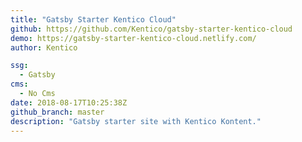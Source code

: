 ```yaml
---
title: "Gatsby Starter Kentico Cloud"
github: https://github.com/Kentico/gatsby-starter-kentico-cloud
demo: https://gatsby-starter-kentico-cloud.netlify.com/
author: Kentico

ssg:
  - Gatsby
cms:
  - No Cms
date: 2018-08-17T10:25:38Z
github_branch: master
description: "Gatsby starter site with Kentico Kontent."
---
```

